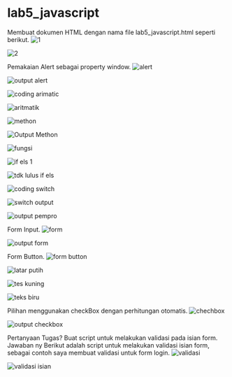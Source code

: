 # lab5_javascript
Membuat dokumen HTML dengan nama file lab5_javascript.html seperti berikut.
![1](https://user-images.githubusercontent.com/56400553/115981188-ebf61980-a546-11eb-9b27-79597afae2fe.png)

![2](https://user-images.githubusercontent.com/56400553/115981191-f1536400-a546-11eb-9a41-346b1eab091d.png)

Pemakaian Alert sebagai property window.
![alert](https://user-images.githubusercontent.com/56400553/115981201-029c7080-a547-11eb-9a52-42de0c8a64c8.png)

![output alert](https://user-images.githubusercontent.com/56400553/115981283-69218e80-a547-11eb-9b43-feab1f17aa70.png)


![coding arimatic](https://user-images.githubusercontent.com/56400553/115981204-092ae800-a547-11eb-85bc-501ada416045.png)

![aritmatik](https://user-images.githubusercontent.com/56400553/115981205-0f20c900-a547-11eb-8b41-27a0875e2ca2.png)

![methon](https://user-images.githubusercontent.com/56400553/115981224-2c559780-a547-11eb-877d-da350227ca82.png)

![Output Methon](https://user-images.githubusercontent.com/56400553/115981236-36779600-a547-11eb-98a0-25b6f406a729.png)

![fungsi](https://user-images.githubusercontent.com/56400553/115981248-4a22fc80-a547-11eb-9084-b154883235b3.png)

![if els 1](https://user-images.githubusercontent.com/56400553/115981504-206ad500-a549-11eb-8fe2-df605bc67ed5.png)

![tdk lulus if els](https://user-images.githubusercontent.com/56400553/115981509-29f43d00-a549-11eb-919e-ecb64b280aee.png)

![coding switch](https://user-images.githubusercontent.com/56400553/115981308-98d09680-a547-11eb-8383-1e3e97db8273.png)

![switch output](https://user-images.githubusercontent.com/56400553/115981319-a2f29500-a547-11eb-892e-573d93d71962.png)

![output pempro](https://user-images.githubusercontent.com/56400553/115981331-c4ec1780-a547-11eb-9a3f-5302d5b08626.png)

Form Input.
![form](https://user-images.githubusercontent.com/56400553/115981325-ae45c080-a547-11eb-82aa-85a1e29fff92.png)

![output form](https://user-images.githubusercontent.com/56400553/115981327-b998ec00-a547-11eb-9b20-04d7028e1de4.png)

Form Button.
![form button](https://user-images.githubusercontent.com/56400553/115981395-40e65f80-a548-11eb-8b0f-ed027c482cb6.png)

![latar putih](https://user-images.githubusercontent.com/56400553/115981401-4cd22180-a548-11eb-906f-dc1584ed4d7a.png)

![tes kuning](https://user-images.githubusercontent.com/56400553/115981410-58bde380-a548-11eb-8454-99e5554cf4ea.png)

![teks biru](https://user-images.githubusercontent.com/56400553/115981412-5fe4f180-a548-11eb-8f01-48bc3ac06886.png)

Pilihan menggunakan checkBox dengan perhitungan otomatis.
![chechbox](https://user-images.githubusercontent.com/56400553/115981426-7f7c1a00-a548-11eb-9bba-948c32b0d47c.png)

![output checkbox](https://user-images.githubusercontent.com/56400553/115981433-9458ad80-a548-11eb-83ea-99fe12b3f09e.png)

Pertanyaan Tugas? Buat script untuk melakukan validasi pada isian form.
Jawaban ny
Berikut adalah script untuk melakukan validasi isian form, sebagai contoh saya membuat validasi untuk form login.
![validasi](https://user-images.githubusercontent.com/56400553/115981441-a8041400-a548-11eb-8c1b-afb942c04775.png)

![validasi isian](https://user-images.githubusercontent.com/56400553/115981465-e13c8400-a548-11eb-8593-b4f971852105.png)
